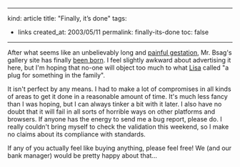 -----
kind: article
title: "Finally, it&#8217;s done"
tags:
- links
created_at: 2003/05/11
permalink: finally-its-done
toc: false
-----

<p>After what seems like an unbelievably long and <a href="http://www.rousette.org.uk/blog/archives/frustration/" title="Frustration">painful gestation</a>, Mr. Bsag's gallery site has finally <a href="http://www.artfall.co.uk" title="Artfall">been born</a>. I feel slightly awkward about advertising it here, but I'm hoping that no-one will object too much to what <a href="http://www.hitthosekeys.com" title="Lisa's site">Lisa</a> called "a plug for something in the family".</p>

<p>It isn't perfect by any means. I had to make a lot of compromises in all kinds of areas to get it done in a reasonable amount of time. It's much less fancy than I was hoping, but I can always tinker a bit with it later. I also have no doubt that it will fail in all sorts of horrible ways on other platforms and browsers. If anyone has the energy to send me a bug report, please do. I really couldn't bring myself to check the validation this weekend, so I make no claims about its compliance with standards.</p>

<p>If any of you actually feel like buying anything, please feel free! We (and our bank manager) would be pretty happy about that...</p>


